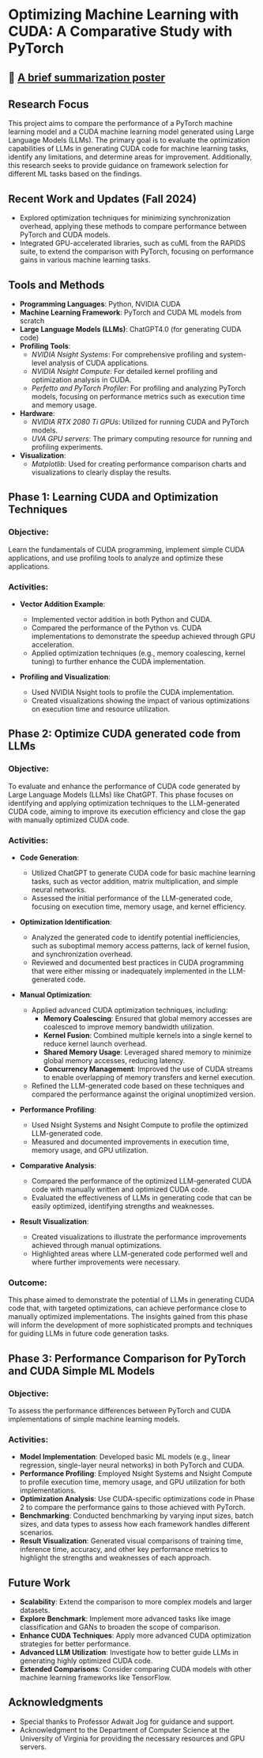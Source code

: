 # Optimizing Machine Learning with CUDA: A Comparative Study with PyTorch 

## 📝 [A brief summarization poster](https://drive.google.com/file/d/1-79boy7_EZHLIIbIy23dW9GVcFYegx6w/view?usp=sharing)

## Research Focus

This project aims to compare the performance of a PyTorch machine learning model and a CUDA machine learning model generated using Large Language Models (LLMs). The primary goal is to evaluate the optimization capabilities of LLMs in generating CUDA code for machine learning tasks, identify any limitations, and determine areas for improvement. Additionally, this research seeks to provide guidance on framework selection for different ML tasks based on the findings.

## Recent Work and Updates (Fall 2024)
- Explored optimization techniques for minimizing synchronization overhead, applying these methods to compare performance between PyTorch and CUDA models.
- Integrated GPU-accelerated libraries, such as cuML from the RAPIDS suite, to extend the comparison with PyTorch, focusing on performance gains in various machine learning tasks.

## Tools and Methods

- **Programming Languages**: Python, NVIDIA CUDA
- **Machine Learning Framework**: PyTorch and CUDA ML models from scratch
- **Large Language Models (LLMs)**: ChatGPT4.0 (for generating CUDA code)
- **Profiling Tools**: 
  - *NVIDIA Nsight Systems*: For comprehensive profiling and system-level analysis of CUDA applications.
  - *NVIDIA Nsight Compute*: For detailed kernel profiling and optimization analysis in CUDA.
  - *Perfetto and PyTorch Profiler*: For profiling and analyzing PyTorch models, focusing on performance metrics such as execution time and memory usage.
- **Hardware**: 
  - *NVIDIA RTX 2080 Ti GPUs*: Utilized for running CUDA and PyTorch models.
  - *UVA GPU servers*: The primary computing resource for running and profiling experiments.
- **Visualization**:
  - *Matplotlib*: Used for creating performance comparison charts and visualizations to clearly display the results.


## Phase 1: Learning CUDA and Optimization Techniques

### Objective: 
Learn the fundamentals of CUDA programming, implement simple CUDA applications, and use profiling tools to analyze and optimize these applications.

### Activities:
- **Vector Addition Example**:
  - Implemented vector addition in both Python and CUDA.
  - Compared the performance of the Python vs. CUDA implementations to demonstrate the speedup achieved through GPU acceleration.
  - Applied optimization techniques (e.g., memory coalescing, kernel tuning) to further enhance the CUDA implementation.
  
- **Profiling and Visualization**:
  - Used NVIDIA Nsight tools to profile the CUDA implementation.
  - Created visualizations showing the impact of various optimizations on execution time and resource utilization.


## Phase 2: Optimize CUDA generated code from LLMs

### Objective:
To evaluate and enhance the performance of CUDA code generated by Large Language Models (LLMs) like ChatGPT. This phase focuses on identifying and applying optimization techniques to the LLM-generated CUDA code, aiming to improve its execution efficiency and close the gap with manually optimized CUDA code.

### Activities:
- **Code Generation**:
  - Utilized ChatGPT to generate CUDA code for basic machine learning tasks, such as vector addition, matrix multiplication, and simple neural networks.
  - Assessed the initial performance of the LLM-generated code, focusing on execution time, memory usage, and kernel efficiency.
  
- **Optimization Identification**:
  - Analyzed the generated code to identify potential inefficiencies, such as suboptimal memory access patterns, lack of kernel fusion, and synchronization overhead.
  - Reviewed and documented best practices in CUDA programming that were either missing or inadequately implemented in the LLM-generated code.

- **Manual Optimization**:
  - Applied advanced CUDA optimization techniques, including:
    - **Memory Coalescing**: Ensured that global memory accesses are coalesced to improve memory bandwidth utilization.
    - **Kernel Fusion**: Combined multiple kernels into a single kernel to reduce kernel launch overhead.
    - **Shared Memory Usage**: Leveraged shared memory to minimize global memory accesses, reducing latency.
    - **Concurrency Management**: Improved the use of CUDA streams to enable overlapping of memory transfers and kernel execution.
  - Refined the LLM-generated code based on these techniques and compared the performance against the original unoptimized version.

- **Performance Profiling**:
  - Used Nsight Systems and Nsight Compute to profile the optimized LLM-generated code.
  - Measured and documented improvements in execution time, memory usage, and GPU utilization.

- **Comparative Analysis**:
  - Compared the performance of the optimized LLM-generated CUDA code with manually written and optimized CUDA code.
  - Evaluated the effectiveness of LLMs in generating code that can be easily optimized, identifying strengths and weaknesses.

- **Result Visualization**:
  - Created visualizations to illustrate the performance improvements achieved through manual optimizations.
  - Highlighted areas where LLM-generated code performed well and where further improvements were necessary.

### Outcome:
This phase aimed to demonstrate the potential of LLMs in generating CUDA code that, with targeted optimizations, can achieve performance close to manually optimized implementations. The insights gained from this phase will inform the development of more sophisticated prompts and techniques for guiding LLMs in future code generation tasks.

## Phase 3: Performance Comparison for PyTorch and CUDA Simple ML Models

### Objective:
To assess the performance differences between PyTorch and CUDA implementations of simple machine learning models. 

### Activities:
- **Model Implementation**: Developed basic ML models (e.g., linear regression, single-layer neural networks) in both PyTorch and CUDA.
- **Performance Profiling**: Employed Nsight Systems and Nsight Compute to profile execution time, memory usage, and GPU utilization for both implementations.
- **Optimization Analysis**: Use CUDA-specific optimizations code in Phase 2 to compare the performance gains to those achieved with PyTorch.
- **Benchmarking**: Conducted benchmarking by varying input sizes, batch sizes, and data types to assess how each framework handles different scenarios.
- **Result Visualization**: Generated visual comparisons of training time, inference time, accuracy, and other key performance metrics to highlight the strengths and weaknesses of each approach.

## Future Work

- **Scalability**: Extend the comparison to more complex models and larger datasets.
- **Explore Benchmark**: Implement more advanced tasks like image classification and GANs to broaden the scope of comparison.
- **Enhance CUDA Techniques**: Apply more advanced CUDA optimization strategies for better performance.
- **Advanced LLM Utilization**: Investigate how to better guide LLMs in generating highly optimized CUDA code.
- **Extended Comparisons**: Consider comparing CUDA models with other machine learning frameworks like TensorFlow.

## Acknowledgments

- Special thanks to Professor Adwait Jog for guidance and support.
- Acknowledgment to the Department of Computer Science at the University of Virginia for providing the necessary resources and GPU servers.
